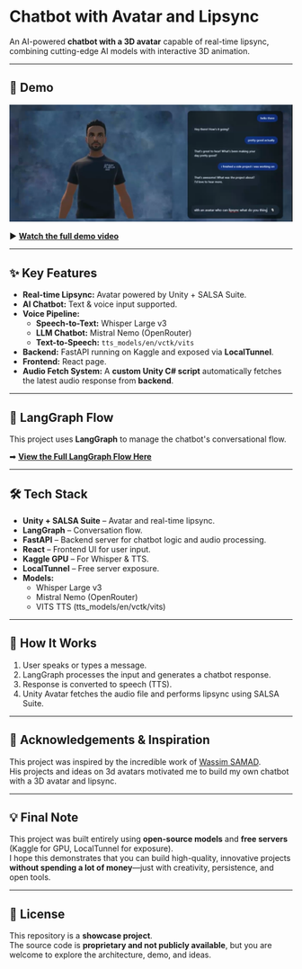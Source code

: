 # Chatbot with Avatar and Lipsync

An AI-powered **chatbot with a 3D avatar** capable of real-time lipsync, combining cutting-edge AI models with interactive 3D animation.

---

## 🎥 Demo
![Demo Screenshot](Demo/Visuals/UI.png)

▶ **[Watch the full demo video](https://drive.google.com/drive/folders/1cbmHQgFHpF2Sk_7kZcn62mFdfi4xsxI3?usp=sharing)**

---

## ✨ Key Features
- **Real-time Lipsync:** Avatar powered by Unity + SALSA Suite.
- **AI Chatbot:** Text & voice input supported.
- **Voice Pipeline:**
  - **Speech-to-Text:** Whisper Large v3
  - **LLM Chatbot:** Mistral Nemo (OpenRouter)
  - **Text-to-Speech:** `tts_models/en/vctk/vits`
- **Backend:** FastAPI running on Kaggle and exposed via **LocalTunnel**.
- **Frontend:** React page.
- **Audio Fetch System:** A **custom Unity C# script** automatically fetches the latest audio response from **backend**.

---


## 🧠 LangGraph Flow
This project uses **LangGraph** to manage the chatbot's conversational flow.

➡ [**View the Full LangGraph Flow Here**](Langgraph/langgraph_flow.png)

---

## 🛠 Tech Stack
- **Unity + SALSA Suite** – Avatar and real-time lipsync.
- **LangGraph** – Conversation flow.
- **FastAPI** – Backend server for chatbot logic and audio processing.
- **React** – Frontend UI for user input.
- **Kaggle GPU** – For Whisper & TTS.
- **LocalTunnel** – Free server exposure.
- **Models:**
  - Whisper Large v3
  - Mistral Nemo (OpenRouter)
  - VITS TTS (tts_models/en/vctk/vits)



---

## 📌 How It Works
1. User speaks or types a message.
2. LangGraph processes the input and generates a chatbot response.
3. Response is converted to speech (TTS).
4. Unity Avatar fetches the audio file and performs lipsync using SALSA Suite.

---

## 🙏 Acknowledgements & Inspiration
This project was inspired by the incredible work of [Wassim SAMAD](https://github.com/wass08).  
His projects and ideas on 3d avatars motivated me to build my own chatbot with a 3D avatar and lipsync.

---

## 💡 Final Note
This project was built entirely using **open-source models** and **free servers** (Kaggle for GPU, LocalTunnel for exposure).  
I hope this demonstrates that you can build high-quality, innovative projects **without spending a lot of money**—just with creativity, persistence, and open tools.

---

## 📄 License
This repository is a **showcase project**.  
The source code is **proprietary and not publicly available**, but you are welcome to explore the architecture, demo, and ideas.

